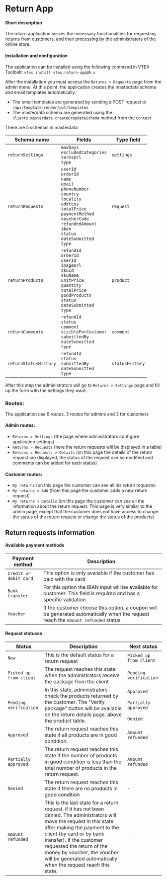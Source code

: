 # Return App

#### Short description
The return application serves the necessary functionalities for requesting returns from customers, and their processing by the administrators of the online store.

#### Installation and configuration

The application can be installed using the following command in VTEX Toolbelt: `vtex install vtex.return-app@0.x`

After the installation you must access the `Returns > Requests` page from the admin menu. At this point, the application creates the masterdata schema and email templates automatically.
-	The email templates are generated by sending a POST request to `/api/template-render/pvt/templates`
-	The masterdata schema are generated using the `clients.masterdata.createOrUpdateSchema` method from the `Context`

There are 5 schemas in masterdata:

| Schema name       | Fields            | Type field      |
| --------------- | --------------- | ---------------- |
| `returnSettings` | `maxDays`<br>`excludedCategories`<br>`termsUrl`<br>`type` | `settings` |
| `returnRequests` | `userId`<br>`orderId`<br>`name`<br>`email`<br>`phoneNumber`<br>`country`<br>`locality`<br>`address`<br>`totalPrice`<br>`paymentMethod`<br>`voucherCode`<br>`refundedAmount`<br>`iban`<br>`status`<br>`dateSubmitted`<br>`type` | `request` |
| `returnProducts` | `refundId`<br>`orderId`<br>`userId`<br>`imageUrl`<br>`skuId`<br>`skuName`<br>`unitPrice`<br>`quantity`<br>`totalPrice`<br>`goodProducts`<br>`status`<br>`dateSubmitted`<br>`type` | `product` |
| `returnComments` | `refundId`<br>`status`<br>`comment`<br>`visibleForCustomer`<br>`submittedBy`<br>`dateSubmitted`<br>`type` | `comment` |
| `returnStatusHistory` | `refundId`<br>`status`<br>`submittedBy`<br>`dateSubmitted`<br>`type` | `statusHistory` |

After this step the administrators will go to `Returns > Settings` page and fill up the form with the settings they want.

### Routes: 

The application use 6 routes. 3 routes for admins and 3 for customers

#### Admin routes:
-	`Returns > Settings` (the page where administrators configure application settings)
-	`Returns > Requests` (here the return requests will be displayed in a table)
-	`Returns > Requests > Details` (on this page the details of the return request are displayed, the status of the request can be modified and comments can be added for each status)

#### Customer routes:
-	`My returns` (on this page the customer can see all his return requests)
-	`My returns > Add` (from this page the customer adds a new return request)
-	`My returns > Details` (on this page the customer can see all the information about the return request. This page is very similar to the admin page, except that the customer does not have access to change the status of the return request or change the status of the products)


## Return requests information


#### Available payment methods

| Payment method       | Description   |
| --------------- | --------------- |
| `Credit or debit card` | This option is only available if the customer has paid with the card | 
| `Bank transfer` | For this option the IBAN input will be available for customer. This field is required and has a specific validation |
| `Voucher` | If the customer choose this option, a coupon will be generated automatically when the request reach the `Amount refunded` status |

#### Request statuses

| Status       | Description   | Next status      |
| --------------- | --------------- | ---------------- |
| `New` | This is the default status for a return request | `Picked up from client` |
| `Picked up from client` | The request reaches this state when the administrators receive the package from the client | `Pending verification` |
| `Pending verification` | In this state, administrators check the products returned by the customer. The "Verify package" button will be available on the return details page, above the product table. | `Approved`<br><br>`Partially approved`<br><br>`Denied` |
| `Approved` | The return request reaches this state if all products are in good condition. | `Amount refunded` |
| `Partially approved` | The return request reaches this state if the number of products in good condition is less than the total number of products in the return request. | `Amount refunded` |
| `Denied` | The return request reaches this state if there are no products in good condition | `-` |
| `Amount refunded` | This is the last state for a return request, if it has not been denied. The administrators will move the request in this state after making the payment to the client (by card or by bank transfer). If the customer requested the return of the money by voucher, the voucher will be generated automatically when the request reach this state. | `-` |

